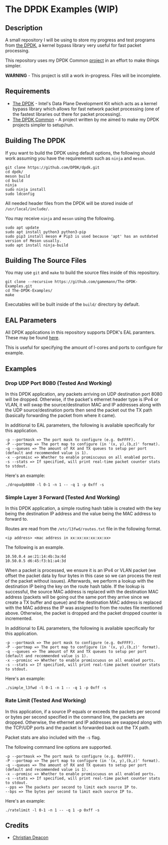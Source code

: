 # The DPDK Examples (WIP)
## Description
A small repository I will be using to store my progress and test programs from [the DPDK](https://www.dpdk.org/), a kernel bypass library very useful for fast packet processing.

This repository uses my DPDK Common [project](https://github.com/gamemann/The-DPDK-Common) in an effort to make things simpler.

**WARNING** - This project is still a work in-progress. Files will be incomplete.

## Requirements
* [The DPDK](https://dpdk.org) - Intel's Data Plane Development Kit which acts as a kernel bypass library which allows for fast network packet processing (one of the fastest libraries out there for packet processing).
* [The DPDK Common](https://github.com/gamemann/The-DPDK-Common) - A project written by me aimed to make my DPDK projects simpler to setup/run.

## Building The DPDK
If you want to build the DPDK using default options, the following should work assuming you have the requirements such as `ninja` and `meson`.

```
git clone https://github.com/DPDK/dpdk.git
cd dpdk/
meson build
cd build
ninja
sudo ninja install
sudo ldconfig
```

All needed header files from the DPDK will be stored inside of `/usr/local/include/`.

You may receive `ninja` and `meson` using the following.

```
sudo apt update
sudo apt install python3 python3-pip
sudo pip3 install meson # Pip3 is used because 'apt' has an outdated version of Meson usually.
sudo apt install ninja-build
```

## Building The Source Files
You may use `git` and `make` to build the source files inside of this repository.

```
git clone --recursive https://github.com/gamemann/The-DPDK-Examples.git
cd The-DPDK-Examples/
make
```

Executables will be built inside of the `build/` directory by default.

## EAL Parameters
All DPDK applications in this repository supports DPDK's EAL paramters. These may be found [here](http://doc.dpdk.org/guides/linux_gsg/linux_eal_parameters.html).

This is useful for specifying the amount of l-cores and ports to configure for example.

## Examples
### Drop UDP Port 8080 (Tested And Working)
In this DPDK application, any packets arriving on UDP destination port 8080 will be dropped. Otherwise, if the packet's ethernet header type is IPv4 or VLAN, it will swap the source/destination MAC and IP addresses along with the UDP source/destination ports then send the packet out the TX path (basically forwarding the packet from where it came).

In additional to EAL parameters, the following is available specifically for this application.

```
-p --portmask => The port mask to configure (e.g. 0xFFFF).
-P --portmap => The port map to configure (in '(x, y),(b,z)' format).
-q --queues => The amount of RX and TX queues to setup per port (default and recommended value is 1).
-x --promisc => Whether to enable promiscuous on all enabled ports.
-s --stats => If specified, will print real-time packet counter stats to stdout.
```

Here's an example:

```
./dropudp8080 -l 0-1 -n 1 -- -q 1 -p 0xff -s
```

### Simple Layer 3 Forward (Tested And Working)
In this DPDK application, a simple routing hash table is created with the key being the destination IP address and the value being the MAC address to forward to.

Routes are read from the `/etc/l3fwd/routes.txt` file in the following format.

```
<ip address> <mac address in xx:xx:xx:xx:xx:xx>
```

The following is an example.

```
10.50.0.4 ae:21:14:4b:3a:6d
10.50.0.5 d6:45:f3:b1:a4:3d
```

When a packet is processed, we ensure it is an IPv4 or VLAN packet (we offset the packet data by four bytes in this case so we can process the rest of the packet without issues). Afterwards, we perform a lookup with the destination IP being the key on the route hash table. If the lookup is successful, the source MAC address is replaced with the destination MAC address (packets will be going out the same port they arrive since we create a TX buffer and queue) and the destination MAC address is replaced with the MAC address the IP was assigned to from the routes file mentioned above. Otherwise, the packet is dropped and the packet dropped counter is incremented.

In additional to EAL parameters, the following is available specifically for this application.

```
-p --portmask => The port mask to configure (e.g. 0xFFFF).
-P --portmap => The port map to configure (in '(x, y),(b,z)' format).
-q --queues => The amount of RX and TX queues to setup per port (default and recommended value is 1).
-x --promisc => Whether to enable promiscuous on all enabled ports.
-s --stats => If specified, will print real-time packet counter stats to stdout.
```

Here's an example:

```
./simple_l3fwd -l 0-1 -n 1 -- -q 1 -p 0xff -s
```

### Rate Limit (Tested And Working)
In this application, if a source IP equals or exceeds the packets per second or bytes per second specified in the command line, the packets are dropped. Otherwise, the ethernet and IP addresses are swapped along with the TCP/UDP ports and the packet is forwarded back out the TX path.

Packet stats are also included with the `-s` flag.

The following command line options are supported.

```
-p --portmask => The port mask to configure (e.g. 0xFFFF).
-P --portmap => The port map to configure (in '(x, y),(b,z)' format).
-q --queues => The amount of RX and TX queues to setup per port (default and recommended value is 1).
-x --promisc => Whether to enable promiscuous on all enabled ports.
-s --stats => If specified, will print real-time packet counter stats to stdout.
--pps => The packets per second to limit each source IP to.
--bps => The bytes per second to limit each source IP to.
```

Here's an example:

```
./ratelimit -l 0-1 -n 1 -- -q 1 -p 0xff -s
```

## Credits
* [Christian Deacon](https://github.com/gamemann)